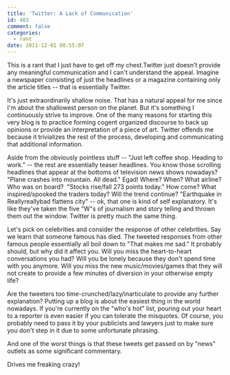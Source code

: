 ```yaml
---
title: 'Twitter: A Lack of Communication'
id: 483
comment: false
categories:
  - rant
date: 2011-12-01 08:55:07
---
```


This is a rant that I just have to get off my chest.Twitter just doesn't provide any meaningful communication and I can't understand the appeal. Imagine a newspaper consisting of just the headlines or a magazine containing only the article titles -- that is essentially Twitter.

<!--more-->

It's just extraordinarily shallow noise. That has a natural appeal for me since I'm about the shallowest person on the planet. But it's something I continuously strive to improve. One of the many reasons for starting this very blog is to practice forming cogent organized discourse to back up opinions or provide an interpretation of a piece of art. Twitter offends me because it trivializes the rest of the process, developing and communicating that additional information.

Aside from the obviously pointless stuff -- "Just left coffee shop. Heading to work." -- the rest are essentially teaser headlines. You know those scrolling headlines that appear at the bottoms of television news shows nowadays? "Plane crashes into mountain. All dead." Egad! Where? When? What airline? Who was on board?  "Stocks rise/fall 273 points today." How come? What inspired/spooked the traders today? Will the trend continue? "Earthquake in Reallyreallybad flattens city" -- ok, that one is kind of self explanatory. It's like they've taken the five "W"s of journalism and story telling and thrown them out the window. Twitter is pretty much the same thing.

Let's pick on celebrities and consider the response of other celebrities. Say we learn that someone famous has died. The tweeted responses from other famous people essentially all boil down to "That makes me sad." It probably should, but why did it affect you. Will you miss the heart-to-heart conversations you had? Will you be lonely because they don't spend time with you anymore. Will you miss the new music/movies/games that they will not create to provide a few minutes of diversion in your otherwise empty life?

Are the tweeters too time-crunched/lazy/inarticulate to provide any further explanation? Putting up a blog is about the easiest thing in the world nowadays. If you're currently on the "who's hot" list, pouring out your heart to a reporter is even easier if you can tolerate the misquotes. Of course, you probably need to pass it by your publicists and lawyers just to make sure you don't step in it due to some unfortunate phrasing.

And one of the worst things is that these tweets get passed on by "news" outlets as some significant commentary.

Drives me freaking crazy!